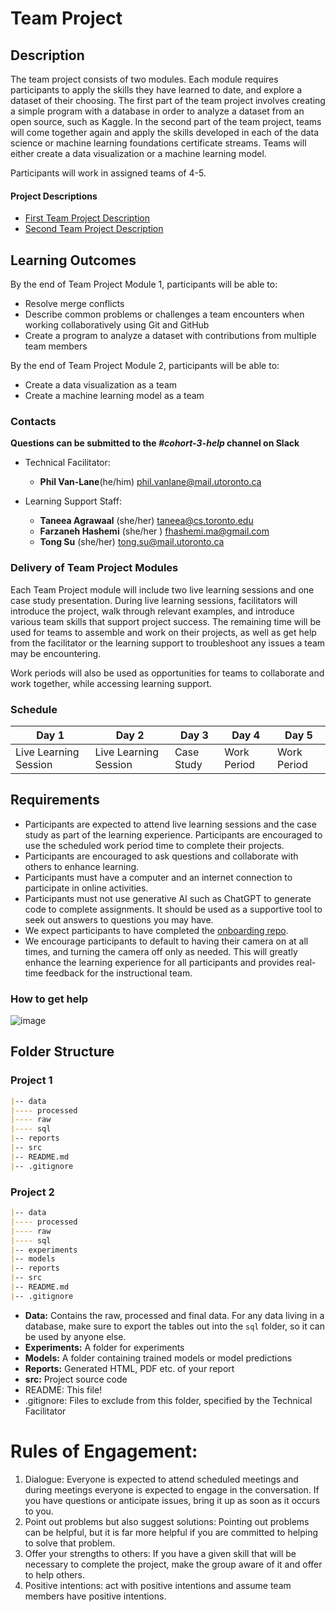 # Team Project

## Description
The team project consists of two modules. Each module requires participants to apply the skills they have learned to date, and explore a dataset of their choosing. The first part of the team project involves creating a simple program with a database in order to analyze a dataset from an open source, such as Kaggle. In the second part of the team project, teams will come together again and apply the skills developed in each of the data science or machine learning foundations certificate streams. Teams will either create a data visualization or a machine learning model.

Participants will work in assigned teams of 4-5. 

#### Project Descriptions

* [First Team Project Description](./team_project_1.md)
* [Second Team Project Description](./team_project_2.md)

## Learning Outcomes
By the end of Team Project Module 1, participants will be able to:
* Resolve merge conflicts
* Describe common problems or challenges a team encounters when working collaboratively using Git and GitHub
* Create a program to analyze a dataset with contributions from multiple team members

By the end of Team Project Module 2, participants will be able to:
* Create a data visualization as a team
* Create a machine learning model as a team

### Contacts
**Questions can be submitted to the _#cohort-3-help_ channel on Slack**

* Technical Facilitator: 
  * **Phil Van-Lane**(he/him)
  phil.vanlane@mail.utoronto.ca

* Learning Support Staff:
  * **Taneea Agrawaal** (she/her)
  taneea@cs.toronto.edu
  * **Farzaneh Hashemi** (she/her )
  fhashemi.ma@gmail.com
  * **Tong Su** (she/her)
  tong.su@mail.utoronto.ca

### Delivery of Team Project Modules

Each Team Project module will include two live learning sessions and one case study presentation. During live learning sessions, facilitators will introduce the project, walk through relevant examples, and introduce various team skills that support project success. The remaining time will be used for teams to assemble and work on their projects, as well as get help from the facilitator or the learning support to troubleshoot any issues a team may be encountering. 

Work periods will also be used as opportunities for teams to collaborate and work together, while accessing learning support. 

### Schedule

|Day 1|Day 2|Day 3|Day 4|Day 5|
|-----|-----|-----|-----|-----|
|Live Learning Session |Live Learning Session|Case Study|Work Period|Work Period|

## Requirements
* Participants are expected to attend live learning sessions and the case study as part of the learning experience. Participants are encouraged to use the scheduled work period time to complete their projects.
* Participants are encouraged to ask questions and collaborate with others to enhance learning.
* Participants must have a computer and an internet connection to participate in online activities.
* Participants must not use generative AI such as ChatGPT to generate code to complete assignments. It should be used as a supportive tool to seek out answers to questions you may have.
* We expect participants to have completed the [onboarding repo](https://github.com/UofT-DSI/onboarding/tree/main/onboarding_documents).
* We encourage participants to default to having their camera on at all times, and turning the camera off only as needed. This will greatly enhance the learning experience for all participants and provides real-time feedback for the instructional team. 

### How to get help
![image](/steps-to-ask-for-help.png)

## Folder Structure

### Project 1
```markdown
|-- data
|---- processed
|---- raw
|---- sql
|-- reports
|-- src
|-- README.md
|-- .gitignore
```

### Project 2
```markdown
|-- data
|---- processed
|---- raw
|---- sql
|-- experiments
|-- models
|-- reports
|-- src
|-- README.md
|-- .gitignore
```

* **Data:** Contains the raw, processed and final data. For any data living in a database, make sure to export the tables out into the `sql` folder, so it can be used by anyone else.
* **Experiments:** A folder for experiments
* **Models:** A folder containing trained models or model predictions
* **Reports:** Generated HTML, PDF etc. of your report
* **src:** Project source code
* README: This file!
* .gitignore: Files to exclude from this folder, specified by the Technical Facilitator

# Rules of Engagement:

1. Dialogue: Everyone is expected to attend scheduled meetings and during meetings everyone is expected to engage in the conversation. If you have questions or anticipate issues, bring it up as soon as it occurs to you.
2. Point out problems but also suggest solutions: Pointing out problems can be helpful, but it is far more helpful if you are committed to helping to solve that problem.
3. Offer your strengths to others: If you have a given skill that will be necessary to complete the project, make the group aware of it and offer to help others.
4. Positive intentions: act with positive intentions and assume team members have positive intentions.
